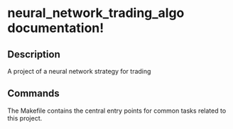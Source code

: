 # neural_network_trading_algo documentation!

## Description

A project of a neural network strategy for trading

## Commands

The Makefile contains the central entry points for common tasks related to this project.

